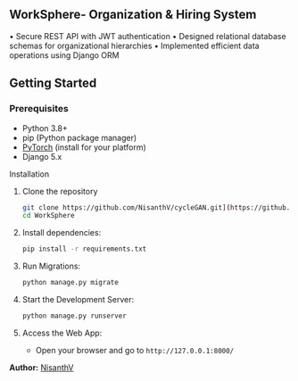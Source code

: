 ## WorkSphere- Organization & Hiring System

• Secure REST API with JWT authentication 
• Designed relational database schemas for organizational 
hierarchies 
• Implemented efficient data operations using Django ORM  


## Getting Started

### Prerequisites

- Python 3.8+
- pip (Python package manager)
- [PyTorch](https://pytorch.org/) (install for your platform)
- Django 5.x

Installation

1. Clone the repository
    ```bash
    git clone https://github.com/NisanthV/cycleGAN.git](https://github.com/NisanthV/WorkSphere.git)
    cd WorkSphere
    ```

3. Install dependencies:
    ```bash
    pip install -r requirements.txt
    ```

4. Run Migrations:
    ```bash
    python manage.py migrate
    ```

5. Start the Development Server:
    ```bash
    python manage.py runserver
    ```

6. Access the Web App:
    - Open your browser and go to `http://127.0.0.1:8000/`


**Author:** [NisanthV](https://github.com/NisanthV)
